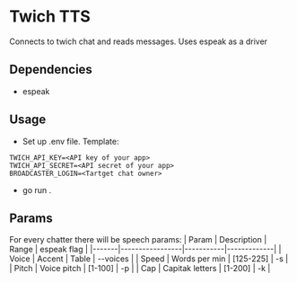 # Twich TTS
Connects to twich chat and reads messages. Uses espeak as a driver

## Dependencies
- espeak

## Usage

- Set up .env file. Template:
```
TWICH_API_KEY=<API key of your app>
TWICH_API_SECRET=<API secret of your app>
BROADCASTER_LOGIN=<Tartget chat owner>
```
- go run .

## Params
For every chatter there will be speech params:
| Param | Description     | Range     | espeak flag |
|-------|-----------------|-----------|-------------|
| Voice | Accent          | Table     | --voices    |
| Speed | Words per min   | [125-225] | -s          |
| Pitch | Voice pitch     | [1-100]   | -p          |
| Cap   | Capitak letters | [1-200]   | -k          |
